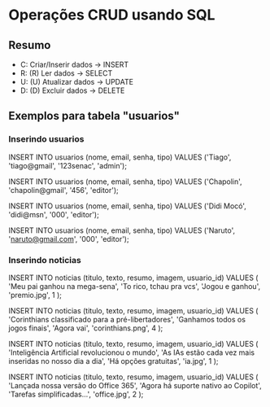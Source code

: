 # Operações CRUD usando SQL

## Resumo

- C: Criar/Inserir dados    -> INSERT
- R: (R) Ler dados          -> SELECT
- U: (U) Atualizar dados    -> UPDATE
- D: (D) Excluir dados      -> DELETE

## Exemplos para tabela "usuarios"

### Inserindo usuarios

INSERT INTO usuarios (nome, email, senha, tipo)
VALUES ('Tiago', 'tiago@gmail', '123senac', 'admin');

INSERT INTO usuarios (nome, email, senha, tipo)
VALUES ('Chapolin', 'chapolin@gmail', '456', 'editor');

INSERT INTO usuarios (nome, email, senha, tipo)
VALUES ('Didi Mocó', 'didi@msn', '000', 'editor');

INSERT INTO usuarios (nome, email, senha, tipo)
VALUES ('Naruto', 'naruto@gmail.com', '000', 'editor');

### Inserindo noticias

INSERT INTO noticias (titulo, texto, resumo, imagem, usuario_id)
VALUES (
    'Meu pai ganhou na mega-sena',
    'To rico, tchau pra vcs',
    'Jogou e ganhou',
    'premio.jpg',
    1
);

INSERT INTO noticias (titulo, texto, resumo, imagem, usuario_id)
VALUES (
    'Corinthians classificado para a pré-libertadores',
    'Ganhamos todos os jogos finais',
    'Agora vai',
    'corinthians.png',
    4
);

INSERT INTO noticias (titulo, texto, resumo, imagem, usuario_id)
VALUES (
    'Inteligência Artificial revolucionou o mundo',
    'As IAs estão cada vez mais inseridas no nosso dia a dia',
    'Há opções gratuitas',
    'ia.jpg',
    1
);

INSERT INTO noticias (titulo, texto, resumo, imagem, usuario_id)
VALUES (
    'Lançada nossa versão do Office 365',
    'Agora há suporte nativo ao Copilot',
    'Tarefas simplificadas...',
    'office.jpg',
    2
);